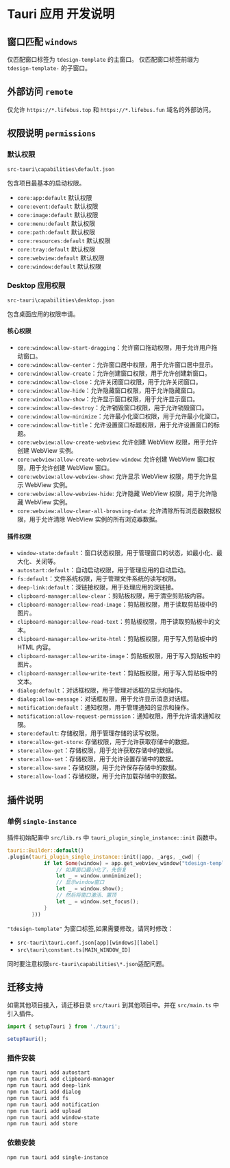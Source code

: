 # Tauri 应用 开发说明

## 窗口匹配 `windows`

仅匹配窗口标签为 `tdesign-template` 的主窗口。
仅匹配窗口标签前缀为 `tdesign-template-` 的子窗口。

## 外部访问 `remote`

仅允许 `https://*.lifebus.top` 和 `https://*.lifebus.fun` 域名的外部访问。

## 权限说明 `permissions`

### 默认权限

`src-tauri\capabilities\default.json`

包含项目最基本的启动权限。

- `core:app:default` 默认权限
- `core:event:default` 默认权限
- `core:image:default` 默认权限
- `core:menu:default` 默认权限
- `core:path:default` 默认权限
- `core:resources:default` 默认权限
- `core:tray:default` 默认权限
- `core:webview:default` 默认权限
- `core:window:default` 默认权限

### Desktop 应用权限

`src-tauri\capabilities\desktop.json`

包含桌面应用的权限申请。

#### 核心权限

- `core:window:allow-start-dragging`：允许窗口拖动权限，用于允许用户拖动窗口。
- `core:window:allow-center`：允许窗口居中权限，用于允许窗口居中显示。
- `core:window:allow-create`：允许创建窗口权限，用于允许创建新窗口。
- `core:window:allow-close`：允许关闭窗口权限，用于允许关闭窗口。
- `core:window:allow-hide`：允许隐藏窗口权限，用于允许隐藏窗口。
- `core:window:allow-show`：允许显示窗口权限，用于允许显示窗口。
- `core:window:allow-destroy`：允许销毁窗口权限，用于允许销毁窗口。
- `core:window:allow-minimize`：允许最小化窗口权限，用于允许最小化窗口。
- `core:window:allow-title`：允许设置窗口标题权限，用于允许设置窗口的标题。
- `core:webview:allow-create-webview`: 允许创建 WebView 权限，用于允许创建 WebView 实例。
- `core:webview:allow-create-webview-window`: 允许创建 WebView 窗口权限，用于允许创建 WebView 窗口。
- `core:webview:allow-webview-show`: 允许显示 WebView 权限，用于允许显示 WebView 实例。
- `core:webview:allow-webview-hide`: 允许隐藏 WebView 权限，用于允许隐藏 WebView 实例。
- `core:webview:allow-clear-all-browsing-data`: 允许清除所有浏览器数据权限，用于允许清除 WebView 实例的所有浏览器数据。

#### 插件权限

- `window-state:default`：窗口状态权限，用于管理窗口的状态，如最小化、最大化、关闭等。
- `autostart:default`：自动启动权限，用于管理应用的自动启动。
- `fs:default`：文件系统权限，用于管理文件系统的读写权限。
- `deep-link:default`：深链接权限，用于处理应用的深链接。
- `clipboard-manager:allow-clear`：剪贴板权限，用于清空剪贴板内容。
- `clipboard-manager:allow-read-image`：剪贴板权限，用于读取剪贴板中的图片。
- `clipboard-manager:allow-read-text`：剪贴板权限，用于读取剪贴板中的文本。
- `clipboard-manager:allow-write-html`：剪贴板权限，用于写入剪贴板中的 HTML 内容。
- `clipboard-manager:allow-write-image`：剪贴板权限，用于写入剪贴板中的图片。
- `clipboard-manager:allow-write-text`：剪贴板权限，用于写入剪贴板中的文本。
- `dialog:default`：对话框权限，用于管理对话框的显示和操作。
- `dialog:allow-message`：对话框权限，用于允许显示消息对话框。
- `notification:default`：通知权限，用于管理通知的显示和操作。
- `notification:allow-request-permission`：通知权限，用于允许请求通知权限。
- `store:default`: 存储权限，用于管理存储的读写权限。
- `store:allow-get-store`: 存储权限，用于允许获取存储中的数据。
- `store:allow-get`：存储权限，用于允许获取存储中的数据。
- `store:allow-set`：存储权限，用于允许设置存储中的数据。
- `store:allow-save`：存储权限，用于允许保存存储中的数据。
- `store:allow-load`：存储权限，用于允许加载存储中的数据。

## 插件说明

### 单例 `single-instance`

插件初始配置中 `src/lib.rs` 中 `tauri_plugin_single_instance::init` 函数中。

```rs
tauri::Builder::default()
.plugin(tauri_plugin_single_instance::init(|app, _args, _cwd| {
            if let Some(window) = app.get_webview_window("tdesign-template") {
                // 如果窗口最小化了，先恢复
                let _ = window.unminimize();
                // 显示window窗口
                let _ = window.show();
                // 然后将窗口激活、置顶
                let _ = window.set_focus();
            }
        }))
```

`"tdesign-template"` 为窗口标签,如果需要修改，请同时修改：

- `src-tauri\tauri.conf.json[app][windows][label]`
- `src\tauri\constant.ts[MAIN_WINDOW_ID]`

同时要注意权限`src-tauri\capabilities\*.json`适配问题。

## 迁移支持

如需其他项目接入，请迁移目录 `src/tauri` 到其他项目中。并在 `src/main.ts` 中引入插件。

```ts
import { setupTauri } from './tauri';

setupTauri();
```

### 插件安装

```sh
npm run tauri add autostart
npm run tauri add clipboard-manager
npm run tauri add deep-link
npm run tauri add dialog
npm run tauri add fs
npm run tauri add notification
npm run tauri add upload
npm run tauri add window-state
npm run tauri add store
```

### 依赖安装

```sh
npm run tauri add single-instance
```
